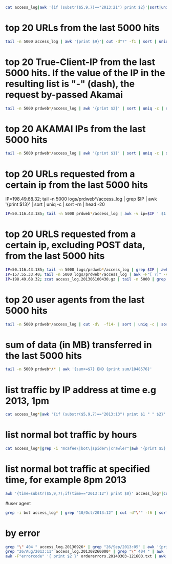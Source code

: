 ```bash
cat access_log|awk '{if (substr($5,9,7)=="2013:21") print $2}'|sort|uniq -c|sort -nr|head
```

# top 20 URLs from the last 5000 hits
```bash
tail -n 5000 access_log | awk '{print $9}'| cut -d"?" -f1 | sort | uniq -c | sort -rn | head -20 
```

# top 20 True-Client-IP from the last 5000 hits. If the value of the IP in the resulting list is "-" (dash), the request by-passed Akamai
```bash
tail -n 5000 prdweb*/access_log | awk '{print $2}' | sort | uniq -c | sort -rn | head -20
```

# top 20 AKAMAI IPs from the last 5000 hits
```bash
tail -n 5000 prdweb*/access_log | awk '{print $1}' | sort | uniq -c | sort -rn | head -20
```

# top 20 URLs requested from a certain ip from the last 5000 hits
IP=198.49.68.32; tail -n 5000 logs/prdweb*/access_log | grep $IP | awk '{print $13}' | sort | uniq -c | sort -rn | head -20
```bash
IP=50.116.43.185; tail -n 5000 prdweb*/access_log | awk -v ip=$IP ' $1 ~ ip {freq[$13]++} END {for (x in freq) {print freq[x], x}}' | sort -rn | head -20
```

# top 20 URLS requested from a certain ip, excluding POST data, from the last 5000 hits
```bash
IP=50.116.43.185; tail -n 5000 logs/prdweb*/access_log | grep $IP | awk -F "[ ?]" '{print $14}' | sort | uniq -c | sort -rn | head -20
IP=157.55.33.40; tail -n 5000 logs/prdweb*/access_log | awk -F"[ ?]" -v ip=$IP ' $1 ~ ip {freq[$14]++} END {for (x in freq) {print freq[x], x}}' | sort -rn | head -20
IP=198.49.68.32; zcat access_log.201306100430.gz | tail -n 5000 | grep $IP | awk -F "[ ?]" '{print $14}' | sort | uniq -c | sort -rn | head -20
```

# top 20 user agents from the last 5000 hits
```bash
tail -n 5000 prdweb*/access_log | cut -d\  -f14- | sort | uniq -c | sort -rn | head -20
```

# sum of data (in MB) transferred in the last 5000 hits
```bash
tail -n 5000 prdweb*/* | awk '{sum+=$7} END {print sum/1048576}'
```

# list traffic by IP address at time e.g 2013, 1pm
```bash
cat access_log*|awk '{if (substr($5,9,7)=="2013:13") print $1 " " $2}'|sort|uniq -c|sort -nr|head
```

# list normal bot traffic by hours
```bash
cat access_log*|grep -i "mcafee\|bot\|spider\|crawler"|awk '{print $5}'|cut -f2 -d":"|sort|uniq -c
```

# list normal bot traffic at specified time, for example 8pm 2013
```bash
awk '{time=substr($5,9,7);if(time=="2013:12") print $0}' access_log*|cut -f 14- -d " "|grep -i "bot\|spider\|crawler"|sort|uniq -c|sort -nr|more
```
#user agent
```bash
grep -i bot access_log* | grep "10/Oct/2013:12" | cut -d"\"" -f6 | sort | uniq -c | sort -nr  | head -n 20
```

# by error
```bash
grep "\" 404 " access_log.20130926* | grep "26/Sep/2013:05" | awk '{print $2}' | sort | uniq -c | sort -nr  | head -n 20
grep "26/Aug/2013:11" access_log.201308260000* | grep "\" 404 " | awk '{print substr($9,1,20)}' | sort | uniq -c | sort -nr | head -n 20
awk -F"errorcode" '{ print $2 }' ordererrors.20140303-121600.txt | awk -F"}]" '{ print $1}' | grep "1605\|903"| sort | uniq -c | sort -rn
```

